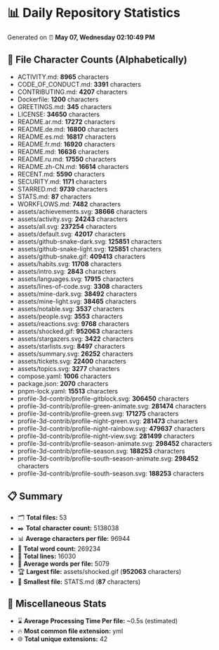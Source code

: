 # 📊 Daily Repository Statistics
Generated on ⏰ **May 07, Wednesday 02:10:49 PM**

## 📂 File Character Counts (Alphabetically)
- ACTIVITY.md: **8965** characters
- CODE_OF_CONDUCT.md: **3391** characters
- CONTRIBUTING.md: **4207** characters
- Dockerfile: **1200** characters
- GREETINGS.md: **345** characters
- LICENSE: **34650** characters
- README.ar.md: **17272** characters
- README.de.md: **16800** characters
- README.es.md: **16817** characters
- README.fr.md: **16920** characters
- README.md: **16636** characters
- README.ru.md: **17550** characters
- README.zh-CN.md: **16614** characters
- RECENT.md: **5590** characters
- SECURITY.md: **1171** characters
- STARRED.md: **9739** characters
- STATS.md: **87** characters
- WORKFLOWS.md: **7482** characters
- assets/achievements.svg: **38666** characters
- assets/activity.svg: **24243** characters
- assets/all.svg: **237254** characters
- assets/default.svg: **42017** characters
- assets/github-snake-dark.svg: **125851** characters
- assets/github-snake-light.svg: **125851** characters
- assets/github-snake.gif: **409413** characters
- assets/habits.svg: **11708** characters
- assets/intro.svg: **2843** characters
- assets/languages.svg: **17915** characters
- assets/lines-of-code.svg: **3308** characters
- assets/mine-dark.svg: **38492** characters
- assets/mine-light.svg: **38465** characters
- assets/notable.svg: **3537** characters
- assets/people.svg: **3553** characters
- assets/reactions.svg: **9768** characters
- assets/shocked.gif: **952063** characters
- assets/stargazers.svg: **3422** characters
- assets/starlists.svg: **8497** characters
- assets/summary.svg: **26252** characters
- assets/tickets.svg: **22400** characters
- assets/topics.svg: **3277** characters
- compose.yaml: **1006** characters
- package.json: **2070** characters
- pnpm-lock.yaml: **15513** characters
- profile-3d-contrib/profile-gitblock.svg: **306450** characters
- profile-3d-contrib/profile-green-animate.svg: **281474** characters
- profile-3d-contrib/profile-green.svg: **171275** characters
- profile-3d-contrib/profile-night-green.svg: **281473** characters
- profile-3d-contrib/profile-night-rainbow.svg: **479637** characters
- profile-3d-contrib/profile-night-view.svg: **281499** characters
- profile-3d-contrib/profile-season-animate.svg: **298452** characters
- profile-3d-contrib/profile-season.svg: **188253** characters
- profile-3d-contrib/profile-south-season-animate.svg: **298452** characters
- profile-3d-contrib/profile-south-season.svg: **188253** characters

## 📋 Summary
- 🗂️ **Total files:** 53
- ✒️ **Total character count:** 5138038
- 📊 **Average characters per file:** 96944
- 📝 **Total word count:** 269234
- 🧾 **Total lines:** 16030
- 📐 **Average words per file:** 5079
- 🏆 **Largest file:** assets/shocked.gif (**952063** characters)
- 🥉 **Smallest file:** STATS.md (**87** characters)

## 🌟 Miscellaneous Stats
- ⌛ **Average Processing Time Per file:** ~0.5s (estimated)
- 🔥 **Most common file extension:** yml
- 🌐 **Total unique extensions:** 42

